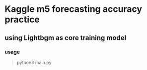 # Kaggle m5 forecasting accuracy practice

## using Lightbgm as core training model

### usage
> python3 main.py
